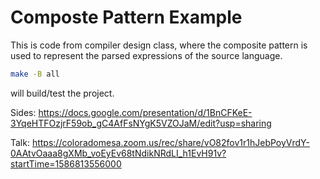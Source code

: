 # Composte Pattern Example

This is code from compiler design class, where the composite pattern is
used to represent the parsed expressions of the source language.

```bash
make -B all
```

will build/test the project.

Sides: https://docs.google.com/presentation/d/1BnCFKeE-3YqeHTFOzjrF59ob_gC4AfFsNYgK5VZOJaM/edit?usp=sharing

Talk: https://coloradomesa.zoom.us/rec/share/vO82fov1r1hJebPoyVrdY-0AAtvOaaa8gXMb_voEyEv68tNdikNRdLI_h1EvH91v?startTime=1586813556000



